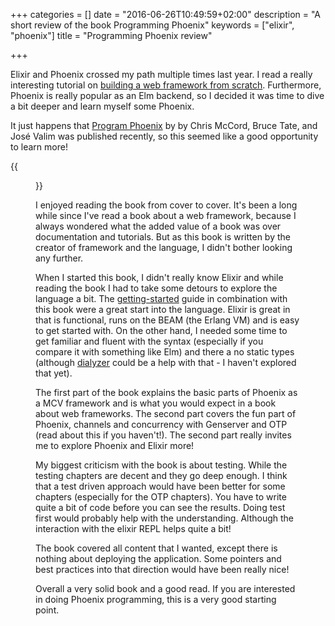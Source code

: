 +++
categories = []
date = "2016-06-26T10:49:59+02:00"
description = "A short review of the book Programming Phoenix"
keywords = ["elixir", "phoenix"]
title = "Programming Phoenix review"

+++

Elixir and Phoenix crossed my path multiple times last year. I read a really interesting tutorial on [building a web framework from scratch](https://codewords.recurse.com/issues/five/building-a-web-framework-from-scratch-in-elixir). Furthermore, Phoenix is really popular as an Elm backend, so I decided it was time to dive a bit deeper and learn myself some Phoenix.

It just happens that [Program Phoenix](https://pragprog.com/book/phoenix/programming-phoenix) by 
by Chris McCord, Bruce Tate, and José Valim was published recently, so this seemed like a good opportunity to learn more!

{{<figure src="/images/phoenix.jpg" title="Programming Phoenix" link="https://pragprog.com/book/phoenix/programming-phoenix">}}

I enjoyed reading the book from cover to cover. It's been a long while since I've read a book about a web framework, because I always wondered what the added value of a book was over documentation and tutorials. But as this book is written by the creator of framework and the language, I didn't bother looking any further. 

When I started this book, I didn't really know Elixir and while reading the book I had to take some detours to explore the language a bit. The [getting-started](http://elixir-lang.org/getting-started/introduction.html) guide in combination with this book were a great start into the language. Elixir is great in that is functional, runs on the BEAM (the Erlang VM) and is easy to get started with. On the other hand, I needed some time to get familiar and fluent with the syntax (especially if you compare it with something like Elm) and there a no static types (although [dialyzer](http://erlang.org/doc/man/dialyzer.html) could be a help with that - I haven't explored that yet). 

The first part of the book explains the basic parts of Phoenix as a MCV framework and is what you would expect in a book about web frameworks. The second part covers the fun part of Phoenix, channels and concurrency with Genserver and OTP (read about this if you haven't!).
The second part really invites me to explore Phoenix and Elixir more!

My biggest criticism with the book is about testing. While the testing chapters are decent and they go deep enough. I think that a test driven approach would have been better for some chapters (especially for the OTP chapters). You have to write quite a bit of code before you can see the results. Doing test first would probably help with the understanding. Although the interaction with the elixir REPL helps quite a bit!

The book covered all content that I wanted, except there is nothing about deploying the application. Some pointers and best practices into that direction would have been really nice!

Overall a very solid book and a good read. If you are interested in doing Phoenix programming, this is a very good starting point.
